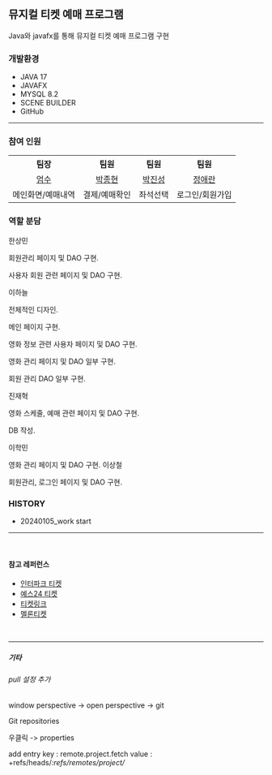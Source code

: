 ##  뮤지컬 티켓 예매 프로그램 
Java와 javafx를 통해 뮤지컬 티켓 예매 프로그램 구현


### 개발환경
- JAVA 17
- JAVAFX
- MYSQL 8.2
- SCENE BUILDER
- GitHub

<HR/>

### 참여 인원
<table >
  <tr>
    <th>팀장</th><th>팀원</th><th>팀원</th><th>팀원</th>
  </tr>
  <tr align="center">
    <td> <a href="https://github.com/nanaball/TicketReservation">엄수</a></td>
    <td> <a href="https://github.com/qwerdf1133/ticket-project-fork">박종현</a> </td>
    <td> <a href="https://github.com/jinseong-1/ticket">박진성</a> </td>
    <td> <a href="#">정애란</a> </td>
  </tr>
  <tr>
    <td>메인화면/예매내역</td><td>결제/예매확인</td><td>좌석선택</td><td>로그인/회원가입</td>
  </tr>
</table>


### 역할 분담
한상민

회원관리 페이지 및 DAO 구현.

사용자 회원 관련 페이지 및 DAO 구현.

이하늘

전체적인 디자인.

메인 페이지 구현.

영화 정보 관련 사용자 페이지 및 DAO 구현.

영화 관리 페이지 및 DAO 일부 구현.

회원 관리 DAO 일부 구현.

진재혁

영화 스케줄, 예매 관련 페이지 및 DAO 구현.

DB 작성.

이학민

영화 관리 페이지 및 DAO 구현.
이상철

회원관리, 로그인 페이지 및 DAO 구현.

### HISTORY 
- 20240105_work start


<HR/>
<BR/>

#### 참고 레퍼런스 

- [인터파크 티켓](https://tickets.interpark.com/contents/genre/musical)
- [예스24 티켓](http://ticket.yes24.com/New/Genre/GenreMain.aspx?genre=15457&Gcode=009_202_002)
- [티켓링크](https://www.ticketlink.co.kr/home)
- [멜론티켓](https://ticket.melon.com/concert/index.htm?genreType=GENRE_ART)

<BR/>
<HR/>

##### 기타 

###### pull 설정 추가

window perspective -> open perspective -> git 

Git repositories 

우클릭 -> properties

add entry 
key : remote.project.fetch
value : +refs/heads/*:refs/remotes/project/*


